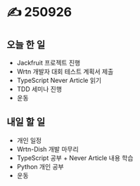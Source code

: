 # ✍️ 250926

## 오늘 한 일

* Jackfruit 프로젝트 진행
* Wrtn 개발자 대회 테스트 계획서 제출
* TypeScript Never Article 읽기&#x20;
* TDD 세미나 진행
* 운동



## 내일 할 일

* 개인 일정
* Wrtn-Dish 개발 마무리
* TypeScript 공부 + Never Article 내용 학습
* Python 개인 공부
* 운동
